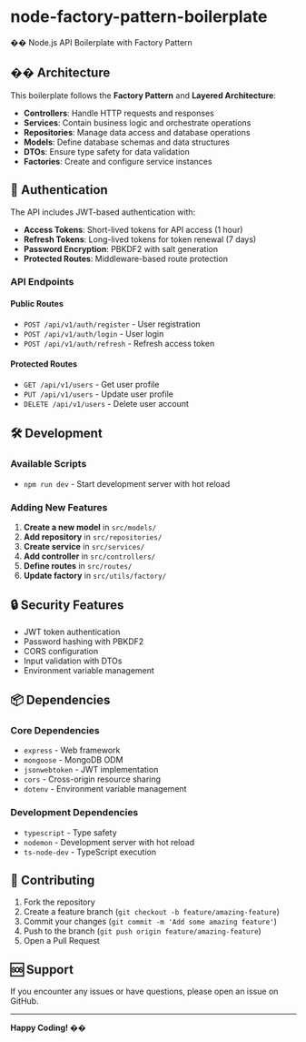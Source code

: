 # node-factory-pattern-boilerplate
�� Node.js API Boilerplate with Factory Pattern


## �� Architecture

This boilerplate follows the **Factory Pattern** and **Layered Architecture**:

- **Controllers**: Handle HTTP requests and responses
- **Services**: Contain business logic and orchestrate operations
- **Repositories**: Manage data access and database operations
- **Models**: Define database schemas and data structures
- **DTOs**: Ensure type safety for data validation
- **Factories**: Create and configure service instances

## 🔐 Authentication

The API includes JWT-based authentication with:

- **Access Tokens**: Short-lived tokens for API access (1 hour)
- **Refresh Tokens**: Long-lived tokens for token renewal (7 days)
- **Password Encryption**: PBKDF2 with salt generation
- **Protected Routes**: Middleware-based route protection

### API Endpoints

#### Public Routes
- `POST /api/v1/auth/register` - User registration
- `POST /api/v1/auth/login` - User login
- `POST /api/v1/auth/refresh` - Refresh access token

#### Protected Routes
- `GET /api/v1/users` - Get user profile
- `PUT /api/v1/users` - Update user profile
- `DELETE /api/v1/users` - Delete user account

## 🛠️ Development

### Available Scripts

- `npm run dev` - Start development server with hot reload

### Adding New Features

1. **Create a new model** in `src/models/`
2. **Add repository** in `src/repositories/`
3. **Create service** in `src/services/`
4. **Add controller** in `src/controllers/`
5. **Define routes** in `src/routes/`
6. **Update factory** in `src/utils/factory/`

## 🔒 Security Features

- JWT token authentication
- Password hashing with PBKDF2
- CORS configuration
- Input validation with DTOs
- Environment variable management

## 📦 Dependencies

### Core Dependencies
- `express` - Web framework
- `mongoose` - MongoDB ODM
- `jsonwebtoken` - JWT implementation
- `cors` - Cross-origin resource sharing
- `dotenv` - Environment variable management

### Development Dependencies
- `typescript` - Type safety
- `nodemon` - Development server with hot reload
- `ts-node-dev` - TypeScript execution

## 🤝 Contributing

1. Fork the repository
2. Create a feature branch (`git checkout -b feature/amazing-feature`)
3. Commit your changes (`git commit -m 'Add some amazing feature'`)
4. Push to the branch (`git push origin feature/amazing-feature`)
5. Open a Pull Request


## 🆘 Support

If you encounter any issues or have questions, please open an issue on GitHub.

---

**Happy Coding! ��**
